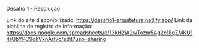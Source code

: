 Desafio 1 - Resolução

Link do site disponibilizado: https://desafio1-arquitetura.netlify.app/
Link da planilha de registro de informação:
https://docs.google.com/spreadsheets/d/13kH2jA2wTozm5Ag2c18qZMKU14rQbYPC9okVxnArf7c/edit?usp=sharing
